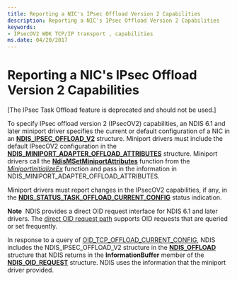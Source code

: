 ```yaml
---
title: Reporting a NIC's IPsec Offload Version 2 Capabilities
description: Reporting a NIC's IPsec Offload Version 2 Capabilities
keywords:
- IPsecOV2 WDK TCP/IP transport , capabilities
ms.date: 04/20/2017
---
```


# Reporting a NIC's IPsec Offload Version 2 Capabilities

\[The IPsec Task Offload feature is deprecated and should not be used.\]




To specify IPsec offload version 2 (IPsecOV2) capabilities, an NDIS 6.1 and later miniport driver specifies the current or default configuration of a NIC in an [**NDIS\_IPSEC\_OFFLOAD\_V2**](/windows-hardware/drivers/ddi/ntddndis/ns-ntddndis-_ndis_ipsec_offload_v2) structure. Miniport drivers must include the default IPsecOV2 configuration in the [**NDIS\_MINIPORT\_ADAPTER\_OFFLOAD\_ATTRIBUTES**](/windows-hardware/drivers/ddi/ndis/ns-ndis-_ndis_miniport_adapter_offload_attributes) structure. Miniport drivers call the [**NdisMSetMiniportAttributes**](/windows-hardware/drivers/ddi/ndis/nf-ndis-ndismsetminiportattributes) function from the [*MiniportInitializeEx*](/windows-hardware/drivers/ddi/ndis/nc-ndis-miniport_initialize) function and pass in the information in NDIS\_MINIPORT\_ADAPTER\_OFFLOAD\_ATTRIBUTES.

Miniport drivers must report changes in the IPsecOV2 capabilities, if any, in the [**NDIS\_STATUS\_TASK\_OFFLOAD\_CURRENT\_CONFIG**](./ndis-status-task-offload-current-config.md) status indication.

**Note**  NDIS provides a direct OID request interface for NDIS 6.1 and later drivers. The [direct OID request path](/windows-hardware/drivers/ddi/_netvista/) supports OID requests that are queried or set frequently.

 

In response to a query of [OID\_TCP\_OFFLOAD\_CURRENT\_CONFIG](./oid-tcp-offload-current-config.md), NDIS includes the NDIS\_IPSEC\_OFFLOAD\_V2 structure in the [**NDIS\_OFFLOAD**](/windows-hardware/drivers/ddi/ntddndis/ns-ntddndis-_ndis_offload) structure that NDIS returns in the **InformationBuffer** member of the [**NDIS\_OID\_REQUEST**](/windows-hardware/drivers/ddi/oidrequest/ns-oidrequest-ndis_oid_request) structure. NDIS uses the information that the miniport driver provided.

 


